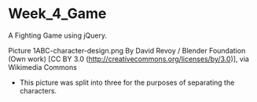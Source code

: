 # Week_4_Game
A Fighting Game using jQuery.

Picture 1ABC-character-design.png By David Revoy / Blender Foundation (Own work) [CC BY 3.0 (http://creativecommons.org/licenses/by/3.0)], via Wikimedia Commons  
 * This picture was split into three for the purposes of separating the characters.  
